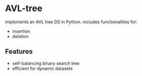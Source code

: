 # AVL-tree

implements an AVL tree DS in Python. includes functionalities for:
- insertion
- deletion


## Features
- self-balancing binary search tree
- efficient for dynamic datasets
